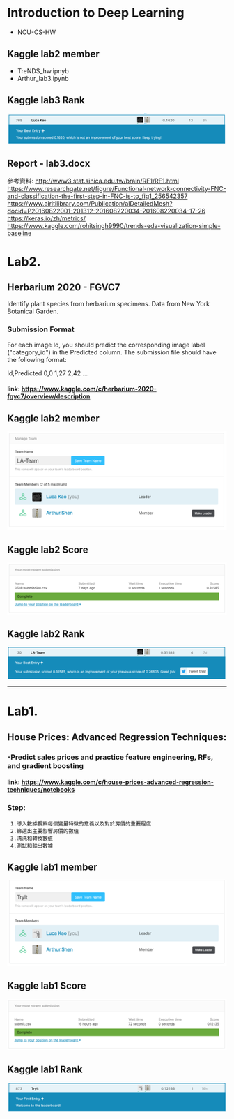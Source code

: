 # Introduction to Deep Learning
- NCU-CS-HW


## Kaggle lab2 member
- TreNDS_hw.ipnyb
- Arthur_lab3.ipynb

## Kaggle lab3 Rank
![image](image/7.png)

## Report - lab3.docx


參考資料: 
http://www3.stat.sinica.edu.tw/brain/RF1/RF1.html
https://www.researchgate.net/figure/Functional-network-connectivity-FNC-and-classification-the-first-step-in-FNC-is-to_fig1_256542357
https://www.airitilibrary.com/Publication/alDetailedMesh?docid=P20160822001-201312-201608220034-201608220034-17-26
https://keras.io/zh/metrics/
https://www.kaggle.com/rohitsingh9990/trends-eda-visualization-simple-baseline


# Lab2.
## Herbarium 2020 - FGVC7
Identify plant species from herbarium specimens. Data from New York Botanical Garden.
###  Submission Format
For each image Id, you should predict the corresponding image label ("category_id") in the Predicted column. The submission file should have the following format:

Id,Predicted
0,0
1,27
2,42
...

#### link: https://www.kaggle.com/c/herbarium-2020-fgvc7/overview/description



## Kaggle lab2 member
![image](image/5.png)
## Kaggle lab2 Score
![image](image/6.png)
## Kaggle lab2 Rank
![image](image/4.png)

-----------------------------

# Lab1.
## House Prices: Advanced Regression Techniques:
###  -Predict sales prices and practice feature engineering, RFs, and gradient boosting

#### link: https://www.kaggle.com/c/house-prices-advanced-regression-techniques/notebooks

### Step:
```
 1.導入數據觀察每個變量特徵的意義以及對於房價的重要程度
 2.篩選出主要影響房價的數值
 3.清洗和轉換數值
 4.測試和輸出數據
```

## Kaggle lab1 member
![image](image/1.png)
## Kaggle lab1 Score
![image](image/2.png)
## Kaggle lab1 Rank
![image](image/3.png)
